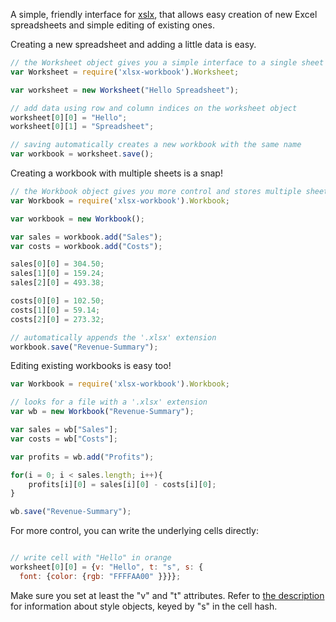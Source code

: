 A simple, friendly interface for [xslx](https://github.com/SheetJS/js-xlsx), that allows easy creation of new Excel spreadsheets and simple editing of existing ones.

Creating a new spreadsheet and adding a little data is easy.

```javascript
// the Worksheet object gives you a simple interface to a single sheet
var Worksheet = require('xlsx-workbook').Worksheet;

var worksheet = new Worksheet("Hello Spreadsheet");

// add data using row and column indices on the worksheet object
worksheet[0][0] = "Hello";
worksheet[0][1] = "Spreadsheet";

// saving automatically creates a new workbook with the same name
var workbook = worksheet.save();
```


Creating a workbook with multiple sheets is a snap!
```javascript
// the Workbook object gives you more control and stores multiple sheets
var Workbook = require('xlsx-workbook').Workbook;

var workbook = new Workbook();

var sales = workbook.add("Sales");
var costs = workbook.add("Costs");

sales[0][0] = 304.50;
sales[1][0] = 159.24;
sales[2][0] = 493.38;

costs[0][0] = 102.50;
costs[1][0] = 59.14;
costs[2][0] = 273.32;

// automatically appends the '.xlsx' extension
workbook.save("Revenue-Summary");

```

Editing existing workbooks is easy too!
```javascript
var Workbook = require('xlsx-workbook').Workbook;

// looks for a file with a '.xlsx' extension
var wb = new Workbook("Revenue-Summary");

var sales = wb["Sales"];
var costs = wb["Costs"];

var profits = wb.add("Profits");

for(i = 0; i < sales.length; i++){
	profits[i][0] = sales[i][0] - costs[i][0];
}

wb.save("Revenue-Summary");
```

For more control, you can write the underlying cells directly:

```javascript

// write cell with "Hello" in orange
worksheet[0][0] = {v: "Hello", t: "s", s: {
  font: {color: {rgb: "FFFFAA00" }}}};

```
Make sure you set at least the "v" and "t" attributes. Refer
to [the description](https://github.com/protobi/js-xlsx/tree/master#cell-styles) for information about style
objects, keyed by "s" in the cell hash.
